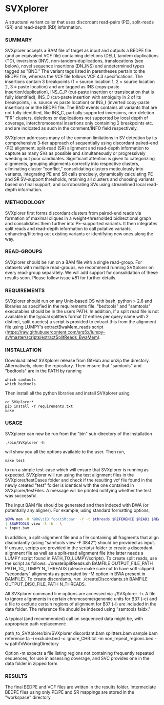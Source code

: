 # SVXplorer
A structural variant caller that uses discordant read-pairs (PE), split-reads (SR) and read-depth (RD) information.

### SUMMARY

SVXplorer accepts a BAM file of target as input and outputs a BEDPE file (and an equivalent VCF file) containing deletions (DEL), tandem duplications (TD), inversions (INV), non-tandem-duplications, translocations (see below), novel sequence insertions (DN_INS) and undetermined types tagged as "BND." The variant tags listed in parentheses pertain to the BEDPE file, whereas the VCF file follows VCF 4.3 specifications. The insertions contain 3 breakpoints (1 = source location 1, 2 = source location 2, 3 = paste location) and are tagged as INS (copy-paste insertion/duplication), INS_C_P (cut-paste insertion or translocation that is fully identified), INS_C (cut-paste insertion with ambiguity in 2 of its breakpoints, i.e. source vs paste location) or INS_I (inverted copy-paste insertion) or in the BEDPE file. The BND events contains all variants that are not fully identified, like INS_C, partially supported inversions, non-deletion "FR" clusters, deletions or duplications not supported by local depth of coverage, interchromosomal insertions only containing 2 breakpoints etc. and are indicated as such in the comment/INFO field respectively.

SVXplorer addresses many of the common limitations in SV detection by its comprehensive 3-tier approach of sequentially using discordant paired-end (PE) alignment, split-read (SR) alignment and read-depth information to capture as many SVs as possible and simultaneously or progressively weeding out poor candidates. Significant attention is given to categorizing alignments, grouping alignments correctly into respective clusters, eliminating cluster “conflict,” consolidating clusters meticulously into variants, integrating PE and SR calls precisely, dynamically calculating PE and SR SV-support thresholds, retaining all clusters and choosing variants based on final support, and corroborating SVs using streamlined local read-depth information.

### METHODOLOGY

SVXplorer first forms discordant clusters from paired-end reads via formation of maximal cliques in a weight-thresholded bidirectional graph and consolidates them further into PE-supported variants. It then integrates split reads and read-depth information to call putative variants, enhancing/filtering out existing variants or identifying new ones along the way. 

### READ-GROUPS

SVXplorer should be run on a BAM file with a single read-group. For datasets with multiple read-groups, we recommend running SVXplorer on every read-group separately. We will add support for consolidation of these results soon. Please follow issue #81 for further details.

### REQUIREMENTS

SVXplorer should run on any Unix-based OS with bash, python > 2.6 and libraries as specified in the requirements file. "bedtools" and "samtools" executables should be in the users PATH. In addition, if a split read file is not available in the typical splitters format (2 entries per query name with 2 distinct, split queries) a script is provided to extract this from the alignment file using LUMPY's extractBwaMem_reads script (https://raw.githubusercontent.com/arq5x/lumpy-sv/master/scripts/extractSplitReads_BwaMem).

### INSTALLATION

Download latest SVXplorer release from GitHub and unzip the directory. Alternatively, clone the repository. Then ensure that "samtools" and "bedtools" are in the PATH by running 

```
which samtools
which bedtools
``` 

Then install all the python libraries and install SVXplorer using

```
cd SVXplorer*
pip install -r requirements.txt
make
```

### USAGE

SVXplorer can now be run from the "bin" sub-directory of the installation

```
./bin/SVXplorer -h
```

will show you all the options available to the user. Then run,

```
make test
```

to run a simple test-case which will ensure that SVXplorer is running as expected. SVXplorer will run using the test alignment files in the SVXplorer/testCases folder and check if the resulting vcf file found in the newly created "test" folder is identical with the one contained in SVXplorer/testFiles. A message will be printed notifying whether the test was successful.

The input BAM file should be generated and then indexed with BWA (or potentially any aligner). For example, using standard formatting options,

```bash
$BWA mem -R '@RG\tID:foo\tSM:bar' -Y -t $threads $REFERENCE $READ1 $READ2 \
| $SAMTOOLS view -S -b - \
> input.bam
```

In addition, a split-alignment file and a file containing all fragments that align discordantly (using "samtools view -F 3842") should be provided as input. If unsure, scripts are provided in the scripts/ folder to create a discordant alignment file as well as a split-read alignment file (the latter needs a LUMPY script found in PATH_TO_LUMPY/scripts). To create split reads, use the script as follows: ./createSplitReads.sh BAMFILE OUTPUT_FILE_PATH PATH_TO_LUMPY N_THREADS (please make sure not to have soft-clipped "secondary" alignments as generated by -M option in BWA present in BAMFILE). To create discordants, run: ./createDiscordants.sh BAMFILE OUTPUT_DISC_FILE_PATH N_THREADS.

All SVXplorer command line options are accessed via ./SVXplorer -h. A file to ignore alignments in certain chromosome/genomic units for B37 (-c) and a file to exclude certain regions of alignment for B37 (-i) are included in the data folder. The reference file should be indexed using "samtools faidx." 

A typical (and recommended) call on sequenced data might be, with appropriate path replacement:

path_to_SVXplorer/bin/SVXplorer discordant.bam splitters.bam sample.bam reference.fa -i exclude.bed -c ignore_CHR.txt -m non_repeat_regions.bed -w pathToWorkingDirectory

Option -m expects a file listing regions not containing frequently repeated sequences, for use in assessing coverage, and SVC provides one in the data folder in zipped form.

### RESULTS

The final BEDPE and VCF files are written in the results folder. Intermediate BEDPE files using only PE/PE and SR mappings are stored in the "workspace" directory.

